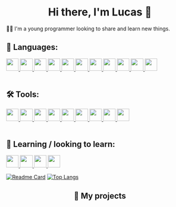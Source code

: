 <h1 align="center">Hi there, I'm Lucas 👋</h1>

🧑‍💻 I'm a young programmer looking to share and learn new things.

## 🚀 Languages:
<a href="https://www.javascript.com/">
  <img style="width: 25pt; display: inline-block;" src="https://cdn.jsdelivr.net/gh/devicons/devicon/icons/javascript/javascript-original.svg" >
</a>
<a href="https://www.typescriptlang.org/">
  <img style="width: 25pt; display: inline-block;" src="https://cdn.jsdelivr.net/gh/devicons/devicon/icons/typescript/typescript-original.svg" />
</a>
<a href="https://developer.mozilla.org/en-US/docs/Web/HTML">
  <img style="width: 25pt; display: inline-block;" src="https://cdn.jsdelivr.net/gh/devicons/devicon/icons/html5/html5-original.svg" />
</a>
<a href="https://developer.mozilla.org/pt-BR/docs/Web/CSS">
  <img style="width: 25pt; display: inline-block;" src="https://cdn.jsdelivr.net/gh/devicons/devicon/icons/css3/css3-original.svg" />
</a>
<a href="https://docs.microsoft.com/pt-br/dotnet/csharp/">
  <img style="width: 25pt; display: inline-block;" src="https://cdn.jsdelivr.net/gh/devicons/devicon/icons/csharp/csharp-original.svg" />
</a>
<a href="https://www.cplusplus.com/">
  <img style="width: 25pt; display: inline-block;" src="https://cdn.jsdelivr.net/gh/devicons/devicon/icons/cplusplus/cplusplus-original.svg" />
</a>
<a href="https://git-scm.com/">
  <img style="width: 25pt; display: inline-block;" src="https://cdn.jsdelivr.net/gh/devicons/devicon/icons/git/git-original.svg" />
</a>
<a href="https://www.python.org/">
  <img style="width: 25pt; display: inline-block;" src="https://cdn.jsdelivr.net/gh/devicons/devicon/icons/python/python-original.svg" />
</a>
<a href="https://go.dev/">
  <img style="width: 25pt; display: inline-block;" src="https://cdn.jsdelivr.net/gh/devicons/devicon/icons/go/go-original-wordmark.svg" />
</a>
<a href="https://www.java.com/pt-BR/">
  <img style="width: 25pt; display: inline-block;" src="https://cdn.jsdelivr.net/gh/devicons/devicon/icons/java/java-original.svg" />
</a>
<a href="https://www.rust-lang.org/">
  <img style="width: 25pt; display: inline-block;" src="https://cdn.jsdelivr.net/gh/devicons/devicon/icons/rust/rust-plain.svg" />
</a>

<br/>
<br/>

## 🛠️ Tools:
<a href="https://code.visualstudio.com/">
  <img style="width: 25pt; display: inline-block;" src="https://cdn.jsdelivr.net/gh/devicons/devicon/icons/vscode/vscode-original.svg" />
</a>
<a href="https://nodejs.org/en/">
  <img style="width: 25pt; display: inline-block;" src="https://cdn.jsdelivr.net/gh/devicons/devicon/icons/nodejs/nodejs-original.svg" />
</a>
<a href="https://svelte.dev/">
  <img style="width: 25pt; display: inline-block;" src="https://cdn.jsdelivr.net/gh/devicons/devicon/icons/svelte/svelte-original.svg" />
</a>
<a href="https://reactjs.org/">
  <img style="width: 25pt; display: inline-block;" src="https://cdn.jsdelivr.net/gh/devicons/devicon/icons/react/react-original.svg" />
</a>
<a href="https://webpack.js.org/">
  <img style="width: 25pt; display: inline-block;" src="https://cdn.jsdelivr.net/gh/devicons/devicon/icons/webpack/webpack-original.svg" />
</a>
<a href="https://tailwindcss.com/">
  <img style="width: 25pt; display: inline-block;" src="https://cdn.jsdelivr.net/gh/devicons/devicon/icons/tailwindcss/tailwindcss-plain.svg" />
</a>
<a href="https://firebase.google.com/?hl=pt">
  <img style="width: 25pt; display: inline-block;" src="https://cdn.jsdelivr.net/gh/devicons/devicon/icons/firebase/firebase-plain.svg" />
</a>
<a href="https://www.electronjs.org/">
  <img style="width: 25pt; display: inline-block;" src="https://cdn.jsdelivr.net/gh/devicons/devicon/icons/electron/electron-original.svg" />
</a>
<a href="https://flask.palletsprojects.com/en/2.0.x/">
  <img style="width: 25pt; display: inline-block;" src="https://cdn.jsdelivr.net/gh/devicons/devicon/icons/flask/flask-original.svg" />
</a>

<br/>
<br/>

## 📝 Learning / looking to learn:
<a href="https://developer.android.com/studio">
  <img style="width: 25pt; display: inline-block;" src="https://cdn.jsdelivr.net/gh/devicons/devicon/icons/android/android-plain-wordmark.svg" />
</a>
<a href="https://dart.dev/">
  <img style="width: 25pt; display: inline-block;" src="https://cdn.jsdelivr.net/gh/devicons/devicon/icons/dart/dart-original.svg" />
</a>
<a href="https://flutter.dev/">
  <img style="width: 25pt; display: inline-block;" src="https://cdn.jsdelivr.net/gh/devicons/devicon/icons/flutter/flutter-original.svg" />
</a>
<a href="https://nextjs.org/">
  <img style="width: 25pt; display: inline-block;" src="https://cdn.jsdelivr.net/gh/devicons/devicon/icons/nextjs/nextjs-original.svg" />
</a>

[![Readme Card](https://github-readme-stats.vercel.app/api?username=euromoon&theme=tokyonight)](https://github-readme-stats.vercel.app/api?username=euromoon&theme=tokyonight)
[![Top Langs](https://github-readme-stats.vercel.app/api/top-langs/?username=euromoon&layout=compact&theme=tokyonight)](https://github-readme-stats.vercel.app/api/top-langs/?username=euromoon&layout=compact&theme=tokyonight)

<h2 align="center">🚩 My projects</h2>
